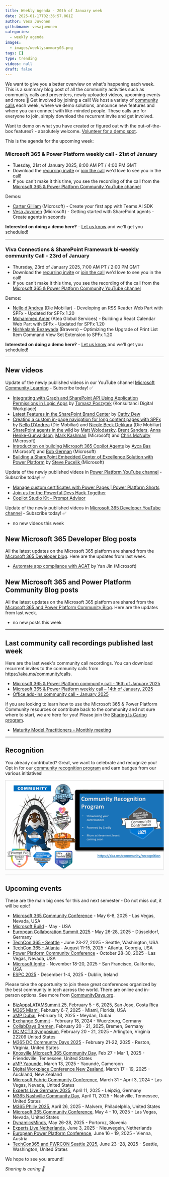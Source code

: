 ```yaml
---
title: Weekly Agenda - 20th of January week
date: 2025-01-17T02:36:57.061Z
author: Vesa Juvonen
githubname: vesajuvonen
categories:
  - weekly agenda
images:
  - images/weeklysummary03.png
tags: []
type: trending
videos: null
draft: false
---
```


We want to give you a better overview on what's happening each week. This is a summary blog post of all the community activities such as community calls and presenters, newly uploaded videos, upcoming events and more 🚀 
Get involved by joining a call! We host a variety of [community calls](https://aka.ms/community/calls) each week, where we demo solutions, announce new features and where you can connect with like-minded people. These calls are for everyone to join, simply download the recurrent invite and get involved. 

Want to demo on what you have created or figured out with the out-of-the-box features? - absolutely welcome. [Volunteer for a demo spot](https://aka.ms/community/request/demo).

This is the agenda for the upcoming week:

### Microsoft 365 & Power Platform weekly call - 21st of January

* Tuesday, 21st of January 2025, 8:00 AM PT / 4:00 PM GMT
* Download the [recurring invite](https://aka.ms/m365-dev-call) or [join the call](https://aka.ms/m365-dev-call-join) we'd love to see you in the call!
* If you can't make it this time, you see the recording of the call from the [Microsoft 365 & Power Platform Community YouTube channel](https://www.youtube.com/playlist?list=PLR9nK3mnD-OUQOW86tT5dkCRQAVGY7DlH)

Demos: 

* [Carter Gilliam](https://www.linkedin.com/in/r-carter-gilliam/) (Microsoft)  - Create your first app with Teams AI SDK
* [Vesa Juvonen](https://www.linkedin.com/in/vesajuvonen) (Microsoft) - Getting started with SharePoint agents - Create agents in seconds

**Interested on doing a demo here?** - [Let us know](https://aka.ms/community/request/demo) and we'll get you scheduled!

---

### Viva Connections & SharePoint Framework bi-weekly community Call - 23rd of January

* Thursday, 23rd of January 2025, 7:00 AM PT / 2:00 PM GMT
* Download the [recurring invite](https://aka.ms/spdev-spfx-call) or [join the call](https://aka.ms/spdev-spfx-call-join) we'd love to see you in the call!
* If you can't make it this time, you see the recording of the call from the [Microsoft 365 & Power Platform Community YouTube channel](https://www.youtube.com/watch?v=gAqUr9wa2_0&list=PLR9nK3mnD-OURfm5Ypu-wK52cxBv_gXCA)

Demos:

* [Nello d'Andrea](https://www.linkedin.com/in/nello-d-andrea/overlay/photo/) (Die Mobiliar) - Developing an RSS Reader Web Part with SPFx - Updated for SPFx 1.20
* [Mohammed Amer](https://www.linkedin.com/in/mohammad3mer/) (Atea Global Services) - Building a React Calendar Web Part with SPFx  - Updated for SPFx 1.20
* [Nishkalank Bezawada](https://www.linkedin.com/in/nishkalankbezawada/) (Bravero) – Optimizing the Upgrade of Print List Item Command View Set Extension to SPFx 1.20


**Interested on doing a demo here?** - [Let us know](https://aka.ms/community/request/demo) and we'll get you scheduled!

---

## New videos 

Update of the newly published videos in our YouTube channel [Microsoft Community Learning](https://www.youtube.com/@MicrosoftCommunityLearning) - Subscribe today! ✅

* [Integrating with Graph and SharePoint API Using Application Permissions in Logic Apps](https://www.youtube.com/watch?v=zY0Mjoj5N18) by [Tomasz Poszytek](https://www.linkedin.com/in/tomaszposzytek/) (Konsultanci Digital Workplace)
* [Latest Features in the SharePoint Brand Center](https://www.youtube.com/watch?v=LoerLhc30O0) by [Cathy Dew](https://www.linkedin.com/in/cathyowendew/)
* [Creating a custom in-page navigation for long content pages with SPFx](https://www.youtube.com/watch?v=ghygdeM27k4) by [Nello D’Andrea](https://www.linkedin.com/in/nello-d-andrea) (Die Mobiliar) and [Nicole Beck Dekkara](https://www.linkedin.com/in/nicole-beck-dekkara) (Die Mobiliar)
* [SharePoint agents in the wild](https://www.youtube.com/watch?v=Px4dElX1yuo) by [Matt Wolodarsky](https://www.linkedin.com/in/matt-wolodarsky), [Brent Sanders](https://www.linkedin.com/in/brent-sanders-8b26089), [Anna Henke-Gunvaldson](https://www.linkedin.com/in/anna-henke-gunvaldson-44308a2), [Mark Kashman](https://www.linkedin.com/in/mark-kashman)  (Microsoft) and  [Chris McNulty](https://www.linkedin.com/in/cmcnulty) (Microsoft)
* [Introduction on building Microsoft 365 Copilot Agents](https://www.youtube.com/watch?v=ByU2NemgE0c) by [Ayca Bas](https://www.linkedin.com/in/aycabas)  (Microsoft) and [Bob German](https://www.linkedin.com/in/bgerman) (Microsoft)
* [Building a SharePoint Embedded Center of Excellence Solution with Power Platform](https://www.youtube.com/watch?v=XR6rvt84r0o) by [Steve Pucelik ](https://www.linkedin.com/in/stevepucelik)  (Microsoft)


Update of the newly published videos in [Power Platform YouTube channel](https://www.youtube.com/@mspowerplatform) - Subscribe today! ✅

* [Manage custom certificates with Power Pages | Power Platform Shorts](https://www.youtube.com/watch?v=noUdjtfUCkQ)
* [Join us for the Powerful Devs Hack Together](https://www.youtube.com/watch?v=4WjlEJpJQ9s)
* [Copilot Studio Kit - Prompt Advisor](https://www.youtube.com/watch?v=HY8V7tH-UHA)
  

Update of the newly published videos in [Microsoft 365 Developer YouTube channel](https://www.youtube.com/@Microsoft365Developer) - Subscribe today! ✅

* no new videos this week


## New Microsoft 365 Developer Blog posts

All the latest updates on the Microsoft 365 platform are shared from the [Microsoft 365 Developer blog](https://devblogs.microsoft.com/microsoft365dev/). Here are the updates from last week.

* [Automate app compliance with ACAT](https://devblogs.microsoft.com/microsoft365dev/automate-app-compliance-with-acat/) by Yan Jin (Microsoft)


## New Microsoft 365 and Power Platform Community Blog posts

All the latest updates on the Microsoft 365 platform are shared from the [Microsoft 365 and Power Platform Community Blog](https://pnp.github.io/blog/). Here are the updates from last week.

* no new posts this week

---

## Last community call recordings published last week

Here are the last week's community call recordings. You can download recurrent invites to the community calls from https://aka.ms/community/calls.

* [Microsoft 365 & Power Platform community call - 16th of January 2025](https://www.youtube.com/watch?v=ubM2kn6paLY)
* [Microsoft 365 & Power Platform weekly call – 14th of January, 2025](https://www.youtube.com/watch?v=RlMsKEnSfes)
* [Office add-ins community call - January 2025](https://www.youtube.com/watch?v=B5o4U-nLmAE)


If you are looking to learn how to use the Microsoft 365 & Power Platform Community resources or contribute back to the community and not sure where to start, we are here for you! Please join the [Sharing Is Caring program](https://pnp.github.io/sharing-is-caring/).

* [Maturity Model Practitioners - Monthly meeting](https://aka.ms/mm4m365/invite)

---

## Recognition

You already contributed? Great, we want to celebrate and recognize you! Opt in for our [community recognition program](https://pnp.github.io/recognitionprogram/) and earn badges from our various initiatives! 

![Community Recognition](../images/community-recognition-2025.png)

---

## Upcoming events

These are the main big ones for this and next semester - Do not miss out, it will be epic!

* [Microsoft 365 Community Conference](https://m365conf.com/#!/) - May 6-8, 2025 - Las Vegas, Nevada, USA
* [Microsoft Build](https://build.microsoft.com/) - May - USA
* [European Collaboration Summit 2025](https://collabsummit.eu/) - May 26-28, 2025 - Düsseldorf, Germany
* [TechCon 365 - Seattle](https://www.techcon365.com/Seattle/) - June 23-27, 2025 - Seattle, Washington, USA
* [TechCon 365 - Atlanta](https://techcon365.com/Atlanta/) - August 11-15, 2025 - Atlanta, Georgia, USA
* [Power Platform Community Conference](https://powerplatformconf.com/) - October 28-30, 2025 - Las Vegas, Nevada, USA
* [Microsoft Ignite](https://ignite.microsoft.com/) - November 18-20, 2025 - San Francisco, California, USA
* [ESPC 2025](https://www.sharepointeurope.com/) - December 1-4, 2025 - Dublin, Ireland

Please take the opportunity to join these great conferences organized by the best community in tech across the world. There are online and in-person options. See more from [CommunityDays.org](https://www.communitydays.org/).


* [BizAppsLATAMSummit 25](https://www.communitydays.org/event/2025-02-05/bizappslatamsummit-25), February 5 - 6, 2025,  San Jose, Costa Rica
* [M365 Miami](https://www.communitydays.org/event/2025-02-06/m365-miami), February 6-7, 2025 - Miami, Florida, USA
* [aMP Dubai](https://www.communitydays.org/event/2025-02-13/amp-dubai),  February 13, 2025 -  Meydan, Dubai
* [Exchange Summit](https://www.communitydays.org/event/2025-02-18/exchange-summit-2025) - February 18, 2024 - Wuerzburg, Germany
* [CollabDays Bremen](https://www.communitydays.org/event/2025-02-20/collabdays-bremen), February 20 - 21, 2025, Bremen, Germany
* [DC MCT3 Symposium](https://www.communitydays.org/event/2025-02-20/dc-mct3-symposium), February 20 - 21, 2025 - Arlington, Virginia 22209
United States
* [M365 DC Community Days 2025](https://www.communitydays.org/event/2025-02-21/m365-dc-community-days-2025) - February 21-22, 2025 - Reston, Virginia, United States
* [Knoxville Microsoft 365 Community Day](https://www.communitydays.org/event/2025-02-27/knoxville-microsoft-365-community-day), Feb 27 - Mar 1, 2025 - Friendsville, Tennessee, United States
* [aMP Yaounde](https://www.communitydays.org/event/2025-03-13/amp-yaounde), March 13, 2025 - Yaoundé, Cameroon
* [Digital Workplace Conference New Zealand](https://www.communitydays.org/event/2025-03-18/digital-workplace-conference-new-zealand), March 17 - 19, 2025 - Auckland, New Zealand
* [Microsoft Fabric Community Conference](https://www.communitydays.org/event/2025-03-31/microsoft-fabric-community-conference), March 31 - April 3, 2024 - Las Vegas, Nevada, United States
* [Experts Live Germany 2025](https://www.communitydays.org/event/2025-04-11/experts-live-germany-2025), April 11, 2025 - Leipzig, Germany
* [M365 Nashville Community Day](https://www.communitydays.org/event/2025-04-11/m365-nashville-community-day), April 11, 2025 - Nashville, Tennessee, United States
* [M365 Philly 2025](https://www.communitydays.org/event/2025-04-26/m365-philly-2025), April 26, 2025 - Malvern, Philadelphia, United States
* [Microsoft 365 Community Conference](https://www.communitydays.org/event/2025-05-04/microsoft-365-community-conference), May 4 - 10, 2025 - Las Vegas, Nevada, United States
* [DynamicsMinds](https://www.communitydays.org/event/2025-05-26/dynamicsminds-2025),  May 26-28, 2025 - Portoroz, Slovenia
* [Experts Live Netherlands](https://www.communitydays.org/event/2025-06-03/experts-live-netherlands), June 3, 2025 - Nieuwegein, Netherlands
* [European Power Platform Conference](https://www.communitydays.org/event/2025-06-16/european-power-platform-conference), June 16 - 19, 2025 - Vienna, Austria
* [TechCon365 and PWRCON Seattle 2025](https://www.communitydays.org/event/2025-06-23/techcon365-and-pwrcon-seattle-2025), June 23 -28, 2025 - Seattle, Washington, United States

We hope to see you around!

_Sharing is caring 🧡_
